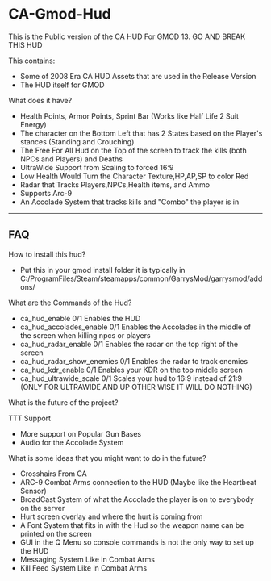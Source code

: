 # CA-Gmod-Hud

This is the Public version of the CA HUD For GMOD 13. GO AND BREAK THIS HUD



This contains:

- Some of 2008 Era CA HUD Assets that are used in the Release Version
- The HUD itself for GMOD

What does it have?

- Health Points, Armor Points, Sprint Bar (Works like Half Life 2 Suit Energy)
- The character on the Bottom Left that has 2 States based on the Player's stances (Standing and Crouching)
- The Free For All Hud on the Top of the screen to track the kills (both NPCs and Players) and Deaths
- UltraWide Support from Scaling to forced 16:9
- Low Health Would Turn the Character Texture,HP,AP,SP to color Red
- Radar that Tracks Players,NPCs,Health items, and Ammo
- Supports Arc-9
- An Accolade System that tracks kills and "Combo" the player is in


---------------------------------------------------------------------------------
FAQ
----------------------------------------------------------------------------------
How to install this hud?

- Put this in your gmod install folder it is typically in C:/ProgramFiles/Steam/steamapps/common/GarrysMod/garrysmod/addons/

What are the Commands of the Hud?

- ca_hud_enable 0/1 Enables the HUD
- ca_hud_accolades_enable 0/1 Enables the Accolades in the middle of the screen when killing npcs or players
- ca_hud_radar_enable 0/1 Enables the radar on the top right of the screen
- ca_hud_radar_show_enemies 0/1 Enables the radar to track enemies
- ca_hud_kdr_enable 0/1 Enables your KDR on the top middle screen 
- ca_hud_ultrawide_scale 0/1 Scales your hud to 16:9 instead of 21:9 (ONLY FOR ULTRAWIDE AND UP OTHER WISE IT WILL DO NOTHING)

What is the future of the project?

TTT Support
- More support on Popular Gun Bases
- Audio for the Accolade System

What is some ideas that you might want to do in the future?

- Crosshairs From CA
- ARC-9 Combat Arms connection to the HUD (Maybe like the Heartbeat Sensor)
- BroadCast System of what the Accolade the player is on to everybody on the server
- Hurt screen overlay and where the hurt is coming from
- A Font System that fits in with the Hud so the weapon name can be printed on the screen
- GUI in the Q Menu so console commands is not the only way to set up the HUD
- Messaging System Like in Combat Arms
- Kill Feed System Like in Combat Arms
